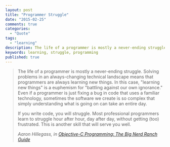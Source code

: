 ```yaml
---
layout: post
title: "Programmer Struggle"
date: "2015-02-25"
comments: true
categories:
  - "Quote"
tags:
  - "learning"
description: The life of a programmer is mostly a never-ending struggle.
keywords: learning, struggle, programming
published: true
---
```


<blockquote class="quote large">
<p>The life of a programmer is mostly a never-ending struggle.  Solving problems in an always-changing technical landscape means that programmers are always learning new things.  In this case, "learning new things" is a euphemism for "battling against our own ignorance."  Even if a programmer is just fixing a bug in code that uses a familiar technology, sometimes the software we create is so complex that simply understanding what is going on can take an entire day.</p>
<p>If you write code, you will struggle.  Most professional programmers learn to struggle hour after hour, day after day, without getting (too) frustrated.  This is another skill that will serve you well.</p>
<footer>
<cite>Aaron Hillegass, in <a target="_blank" href="https://books.google.com/books?id=yxwiAgAAQBAJ&pg=PA4&lpg=PA4&ots=MYkju-O5W3&sig=u4R8RZ1EhemFcQcD-3CCwllcEcw&hl=en&sa=X&ei=W5jsVOiuEsG7ogSG2YGADw&ved=0CDAQ6AEwAw#v=onepage">Objective-C Programming: The Big Nerd Ranch Guide</a></cite>
</footer>
</blockquote>
